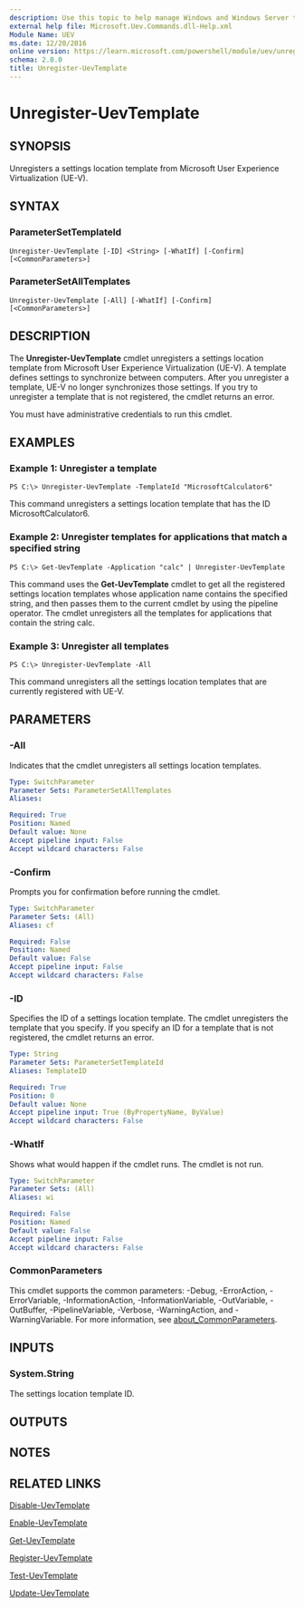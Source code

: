 ```yaml
---
description: Use this topic to help manage Windows and Windows Server technologies with Windows PowerShell.
external help file: Microsoft.Uev.Commands.dll-Help.xml
Module Name: UEV
ms.date: 12/20/2016
online version: https://learn.microsoft.com/powershell/module/uev/unregister-uevtemplate?view=windowsserver2019-ps&wt.mc_id=ps-gethelp
schema: 2.0.0
title: Unregister-UevTemplate
---
```


# Unregister-UevTemplate

## SYNOPSIS
Unregisters a settings location template from Microsoft User Experience Virtualization (UE-V).

## SYNTAX

### ParameterSetTemplateId
```
Unregister-UevTemplate [-ID] <String> [-WhatIf] [-Confirm] [<CommonParameters>]
```

### ParameterSetAllTemplates
```
Unregister-UevTemplate [-All] [-WhatIf] [-Confirm] [<CommonParameters>]
```

## DESCRIPTION
The **Unregister-UevTemplate** cmdlet unregisters a settings location template from Microsoft User Experience Virtualization (UE-V).
A template defines settings to synchronize between computers.
After you unregister a template, UE-V no longer synchronizes those settings.
If you try to unregister a template that is not registered, the cmdlet returns an error.

You must have administrative credentials to run this cmdlet.

## EXAMPLES

### Example 1: Unregister a template
```
PS C:\> Unregister-UevTemplate -TemplateId "MicrosoftCalculator6"
```

This command unregisters a settings location template that has the ID MicrosoftCalculator6.

### Example 2: Unregister templates for applications that match a specified string
```
PS C:\> Get-UevTemplate -Application "calc" | Unregister-UevTemplate
```

This command uses the **Get-UevTemplate** cmdlet to get all the registered settings location templates whose application name contains the specified string, and then passes them to the current cmdlet by using the pipeline operator.
The cmdlet unregisters all the templates for applications that contain the string calc.

### Example 3: Unregister all templates
```
PS C:\> Unregister-UevTemplate -All
```

This command unregisters all the settings location templates that are currently registered with UE-V.

## PARAMETERS

### -All
Indicates that the cmdlet unregisters all settings location templates.

```yaml
Type: SwitchParameter
Parameter Sets: ParameterSetAllTemplates
Aliases: 

Required: True
Position: Named
Default value: None
Accept pipeline input: False
Accept wildcard characters: False
```

### -Confirm
Prompts you for confirmation before running the cmdlet.

```yaml
Type: SwitchParameter
Parameter Sets: (All)
Aliases: cf

Required: False
Position: Named
Default value: False
Accept pipeline input: False
Accept wildcard characters: False
```

### -ID
Specifies the ID of a settings location template.
The cmdlet unregisters the template that you specify.
If you specify an ID for a template that is not registered, the cmdlet returns an error.

```yaml
Type: String
Parameter Sets: ParameterSetTemplateId
Aliases: TemplateID

Required: True
Position: 0
Default value: None
Accept pipeline input: True (ByPropertyName, ByValue)
Accept wildcard characters: False
```

### -WhatIf
Shows what would happen if the cmdlet runs.
The cmdlet is not run.

```yaml
Type: SwitchParameter
Parameter Sets: (All)
Aliases: wi

Required: False
Position: Named
Default value: False
Accept pipeline input: False
Accept wildcard characters: False
```

### CommonParameters
This cmdlet supports the common parameters: -Debug, -ErrorAction, -ErrorVariable, -InformationAction, -InformationVariable, -OutVariable, -OutBuffer, -PipelineVariable, -Verbose, -WarningAction, and -WarningVariable. For more information, see [about_CommonParameters](https://go.microsoft.com/fwlink/?LinkID=113216).

## INPUTS

### System.String
The settings location template ID.

## OUTPUTS

## NOTES

## RELATED LINKS

[Disable-UevTemplate](./Disable-UevTemplate.md)

[Enable-UevTemplate](./Enable-UevTemplate.md)

[Get-UevTemplate](./Get-UevTemplate.md)

[Register-UevTemplate](./Register-UevTemplate.md)

[Test-UevTemplate](./Test-UevTemplate.md)

[Update-UevTemplate](./Update-UevTemplate.md)

